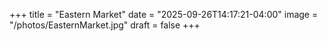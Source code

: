 +++
title = "Eastern Market" 
date = "2025-09-26T14:17:21-04:00"
image = "/photos/EasternMarket.jpg" 
draft = false
+++
